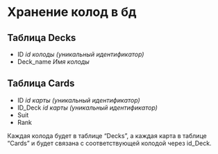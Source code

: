 # Хранение колод в бд

## Таблица Decks
- ID _id колоды (уникальный идентификатор)_
- Deck_name _Имя колоды_

## Таблица Cards
- ID _id карты (уникальный идентификатор)_
- ID_Deck _id карты (уникальный идентификатор)_
- Suit
- Rank

Каждая колода будет в таблице “Decks”, а каждая карта в таблице “Cards” и будет связана с соответствующей колодой через id_Deck.
